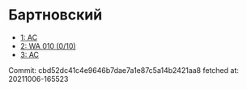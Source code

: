 # Бартновский
- [1: AC](1.md)
- [2: WA 010 (0/10)](2.md)
- [3: AC](3.md)

Commit: cbd52dc41c4e9646b7dae7a1e87c5a14b2421aa8
 fetched at: 20211006-165523
